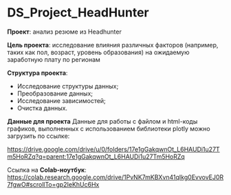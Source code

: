 # DS_Project_HeadHunter
**Проект**: анализ резюме из Headhunter

**Цель проекта**: исследование влияния различных факторов (например, таких как пол, возраст, уровень образования) на ожидаемую заработную плату по регионам

**Структура проекта**:
- Исследование структуры данных;
- Преобразование данных;
- Исследование зависимостей;
- Очистка данных.

**Данные для проекта**
Данные для работы с файлом и html-коды графиков, выполненных с использованием библиотеки plotly можно загрузить по ссылке:

https://drive.google.com/drive/u/0/folders/17e1gGakqwnOt_L6HAUDi1u27Tm5HoRZq?q=parent:17e1gGakqwnOt_L6HAUDi1u27Tm5HoRZq

Ссылка на **Colab-ноутбук**: https://colab.research.google.com/drive/1PvNK7mKBXvn41qIkg0EvvovEJ0R7fgwO#scrollTo=gp2IeKhUc6Hx



